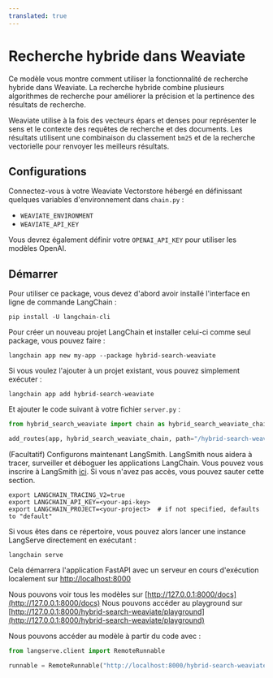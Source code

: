 ```yaml
---
translated: true
---
```


# Recherche hybride dans Weaviate

Ce modèle vous montre comment utiliser la fonctionnalité de recherche hybride dans Weaviate. La recherche hybride combine plusieurs algorithmes de recherche pour améliorer la précision et la pertinence des résultats de recherche.

Weaviate utilise à la fois des vecteurs épars et denses pour représenter le sens et le contexte des requêtes de recherche et des documents. Les résultats utilisent une combinaison du classement `bm25` et de la recherche vectorielle pour renvoyer les meilleurs résultats.

##  Configurations

Connectez-vous à votre Weaviate Vectorstore hébergé en définissant quelques variables d'environnement dans `chain.py` :

* `WEAVIATE_ENVIRONMENT`
* `WEAVIATE_API_KEY`

Vous devrez également définir votre `OPENAI_API_KEY` pour utiliser les modèles OpenAI.

## Démarrer

Pour utiliser ce package, vous devez d'abord avoir installé l'interface en ligne de commande LangChain :

```shell
pip install -U langchain-cli
```

Pour créer un nouveau projet LangChain et installer celui-ci comme seul package, vous pouvez faire :

```shell
langchain app new my-app --package hybrid-search-weaviate
```

Si vous voulez l'ajouter à un projet existant, vous pouvez simplement exécuter :

```shell
langchain app add hybrid-search-weaviate
```

Et ajouter le code suivant à votre fichier `server.py` :

```python
from hybrid_search_weaviate import chain as hybrid_search_weaviate_chain

add_routes(app, hybrid_search_weaviate_chain, path="/hybrid-search-weaviate")
```

(Facultatif) Configurons maintenant LangSmith.
LangSmith nous aidera à tracer, surveiller et déboguer les applications LangChain.
Vous pouvez vous inscrire à LangSmith [ici](https://smith.langchain.com/).
Si vous n'avez pas accès, vous pouvez sauter cette section.

```shell
export LANGCHAIN_TRACING_V2=true
export LANGCHAIN_API_KEY=<your-api-key>
export LANGCHAIN_PROJECT=<your-project>  # if not specified, defaults to "default"
```

Si vous êtes dans ce répertoire, vous pouvez alors lancer une instance LangServe directement en exécutant :

```shell
langchain serve
```

Cela démarrera l'application FastAPI avec un serveur en cours d'exécution localement sur
[http://localhost:8000](http://localhost:8000)

Nous pouvons voir tous les modèles sur [http://127.0.0.1:8000/docs](http://127.0.0.1:8000/docs)
Nous pouvons accéder au playground sur [http://127.0.0.1:8000/hybrid-search-weaviate/playground](http://127.0.0.1:8000/hybrid-search-weaviate/playground)

Nous pouvons accéder au modèle à partir du code avec :

```python
from langserve.client import RemoteRunnable

runnable = RemoteRunnable("http://localhost:8000/hybrid-search-weaviate")
```
